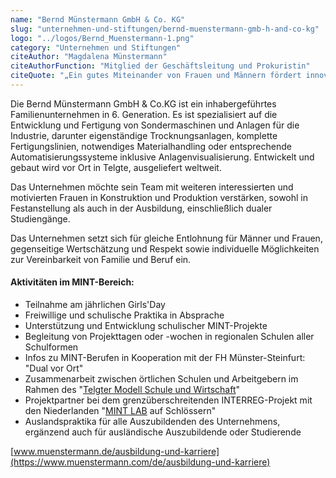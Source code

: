 ```yaml
---
name: "Bernd Münstermann GmbH & Co. KG"
slug: "unternehmen-und-stiftungen/bernd-muenstermann-gmb-h-and-co-kg"
logo: "../logos/Bernd_Muenstermann-1.png"
category: "Unternehmen und Stiftungen"
citeAuthor: "Magdalena Münstermann"
citeAuthorFunction: "Mitglied der Geschäftsleitung und Prokuristin"
citeQuote: "„Ein gutes Miteinander von Frauen und Männern fördert innovatives Denken und damit Kreativität, welche für unser Unternehmen zur Findung von Sonderlösungen im Maschinenbau besonders wertvoll ist.”"
---
```


Die Bernd Münstermann GmbH & Co.KG ist ein inhabergeführtes Familienunternehmen in 6. Generation. Es ist spezialisiert auf die Entwicklung und Fertigung von Sondermaschinen und Anlagen für die Industrie, darunter eigenständige Trocknungsanlagen, komplette Fertigungslinien, notwendiges Materialhandling oder entsprechende Automatisierungssysteme inklusive Anlagenvisualisierung. Entwickelt und gebaut wird vor Ort in Telgte, ausgeliefert weltweit.

Das Unternehmen möchte sein Team mit weiteren interessierten und motivierten Frauen in Konstruktion und Produktion verstärken, sowohl in Festanstellung als auch in der Ausbildung, einschließlich dualer Studiengänge.

Das Unternehmen setzt sich für gleiche Entlohnung für Männer und Frauen, gegenseitige Wertschätzung und Respekt sowie individuelle Möglichkeiten zur Vereinbarkeit von Familie und Beruf ein.

#### Aktivitäten im MINT-Bereich:

- Teilnahme am jährlichen Girls'Day
- Freiwillige und schulische Praktika in Absprache
- Unterstützung und Entwicklung schulischer MINT-Projekte
- Begleitung von Projekttagen oder -wochen in regionalen Schulen aller Schulformen
- Infos zu MINT-Berufen in Kooperation mit der FH Münster-Steinfurt: "Dual vor Ort"
- Zusammenarbeit zwischen örtlichen Schulen und Arbeitgebern im Rahmen des "[Telgter Modell Schule und Wirtschaft](http://www.telgter-modell.de/index.php?id=59)"
- Projektpartner bei dem grenzüberschreitenden INTERREG-Projekt mit den Niederlanden "[MINT LAB](https://mint-lab.eu/de/) auf Schlössern"
- Auslandspraktika für alle Auszubildenden des Unternehmens, ergänzend auch für ausländische Auszubildende oder Studierende

[www.muenstermann.de/ausbildung-und-karriere](https://www.muenstermann.com/de/ausbildung-und-karriere)
